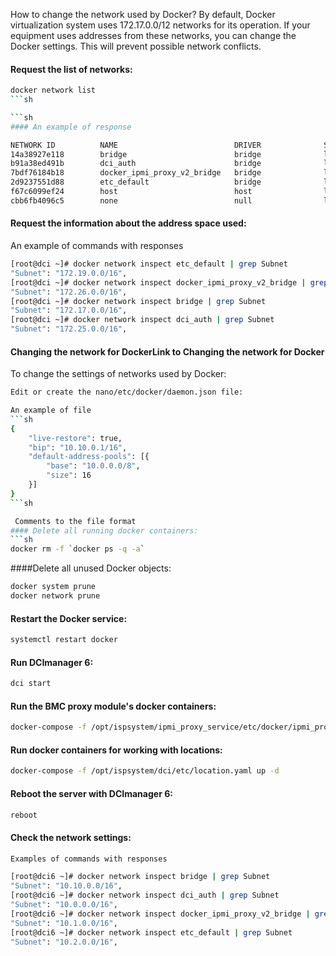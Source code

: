 How to change the network used by Docker?
By default, Docker virtualization system uses 172.17.0.0/12 networks for its operation. If your equipment uses addresses from these networks, you can change the Docker settings. This will prevent possible network conflicts.


#### Request the list of networks:
```sh
docker network list
```sh

```sh
#### An example of response

NETWORK ID          NAME                          DRIVER              SCOPE
14a38927e118        bridge                        bridge              local
b91a38ed491b        dci_auth                      bridge              local
7bdf76184b18        docker_ipmi_proxy_v2_bridge   bridge              local
2d9237551d88        etc_default                   bridge              local
f67c6099ef24        host                          host                local
cbb6fb4096c5        none                          null                local
```

#### Request the information about the address space used:

An example of commands with responses
```sh
[root@dci ~]# docker network inspect etc_default | grep Subnet
"Subnet": "172.19.0.0/16",
[root@dci ~]# docker network inspect docker_ipmi_proxy_v2_bridge | grep Subnet
"Subnet": "172.26.0.0/16",
[root@dci ~]# docker network inspect bridge | grep Subnet
"Subnet": "172.17.0.0/16",
[root@dci ~]# docker network inspect dci_auth | grep Subnet
"Subnet": "172.25.0.0/16",
```

#### Changing the network for DockerLink to Changing the network for Docker
To change the settings of networks used by Docker:
```sh
Edit or create the nano/etc/docker/daemon.json file:

An example of file
```sh
{
	"live-restore": true,
	"bip": "10.10.0.1/16",
	"default-address-pools": [{
		"base": "10.0.0.0/8",
		"size": 16
	}]
}
```sh

 Comments to the file format
#### Delete all running docker containers:
```sh
docker rm -f `docker ps -q -a`
```

####Delete all unused Docker objects:
```sh
docker system prune
docker network prune
```

#### Restart the Docker service: 
```sh
systemctl restart docker
```
#### Run DCImanager 6:
```sh
dci start
```

#### Run the BMC proxy module's docker containers:
```sh
docker-compose -f /opt/ispsystem/ipmi_proxy_service/etc/docker/ipmi_proxy_v2.yml up -d
```

#### Run docker containers for working with locations:
```sh
docker-compose -f /opt/ispsystem/dci/etc/location.yaml up -d
```

#### Reboot the server with DCImanager 6:
```sh
reboot
```
#### Check the network settings:
```sh
Examples of commands with responses

[root@dci6 ~]# docker network inspect bridge | grep Subnet
"Subnet": "10.10.0.0/16",
[root@dci6 ~]# docker network inspect dci_auth | grep Subnet
"Subnet": "10.0.0.0/16",
[root@dci6 ~]# docker network inspect docker_ipmi_proxy_v2_bridge | grep Subnet
"Subnet": "10.1.0.0/16",
[root@dci6 ~]# docker network inspect etc_default | grep Subnet
"Subnet": "10.2.0.0/16",
```

